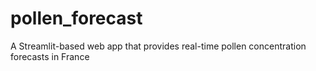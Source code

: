 # pollen_forecast
A Streamlit-based web app that provides real-time pollen concentration forecasts in France
